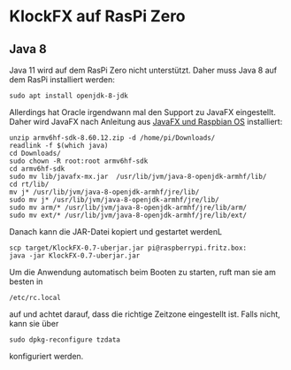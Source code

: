# KlockFX auf RasPi Zero

## Java 8

Java 11 wird auf dem RasPi Zero nicht unterstützt.
Daher muss Java 8 auf dem RasPi installiert werden:

    sudo apt install openjdk-8-jdk

Allerdings hat Oracle irgendwann mal den Support zu JavaFX eingestellt.
Daher wird JavaFX nach Anleitung aus [JavaFX und Raspbian OS](https://www.sbuechler.de/tipps-tricks/94-javafx-und-raspbian-os) installiert:

    unzip armv6hf-sdk-8.60.12.zip -d /home/pi/Downloads/
    readlink -f $(which java)
    cd Downloads/
    sudo chown -R root:root armv6hf-sdk
    cd armv6hf-sdk
    sudo mv lib/javafx-mx.jar  /usr/lib/jvm/java-8-openjdk-armhf/lib/
    cd rt/lib/
    mv j* /usr/lib/jvm/java-8-openjdk-armhf/jre/lib/
    sudo mv j* /usr/lib/jvm/java-8-openjdk-armhf/jre/lib/
    sudo mv arm/* /usr/lib/jvm/java-8-openjdk-armhf/jre/lib/arm/
    sudo mv ext/* /usr/lib/jvm/java-8-openjdk-armhf/jre/lib/ext/

Danach kann die JAR-Datei kopiert und gestartet werdenL

    scp target/KlockFX-0.7-uberjar.jar pi@raspberrypi.fritz.box:
    java -jar KlockFX-0.7-uberjar.jar

Um die Anwendung automatisch beim Booten zu starten, ruft man sie am besten in

    /etc/rc.local

auf und achtet darauf, dass die richtige Zeitzone eingestellt ist.
Falls nicht, kann sie über

    sudo dpkg-reconfigure tzdata

konfiguriert werden.
